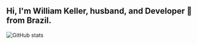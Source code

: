 ## Hi, I'm William Keller, husband, and Developer 🚀 from Brazil.

![GitHub stats](https://github-readme-stats.vercel.app/api?username=william-keller&show_icons=true&hide_border=true)
